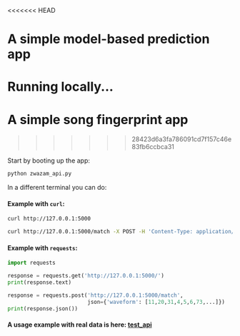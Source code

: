 <<<<<<< HEAD
# A simple model-based prediction app

Running locally...
=======
# A simple song fingerprint app
>>>>>>> 28423d6a3fa786091cd7f157c46e83fb6ccbca31

Start by booting up the app:

```bash
python zwazam_api.py
```

In a different terminal you can do:

#### Example with `curl`:

```bash
curl http://127.0.0.1:5000

curl http://127.0.0.1:5000/match -X POST -H 'Content-Type: application/json' -d '{"waveform": [11,20,31,4,5,6,73,...]}'
```


#### Example with `requests`:

```python
import requests

response = requests.get('http://127.0.0.1:5000/')
print(response.text)

response = requests.post('http://127.0.0.1:5000/match',
                         json={'waveform': [11,20,31,4,5,6,73,...]})
print(response.json())
```

#### A usage example with real data is here: [test_api](test_api.py)
